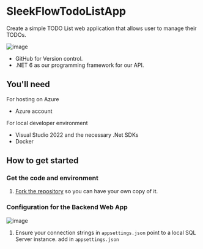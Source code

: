 # SleekFlowTodoListApp

Create a simple TODO List web application that allows user to manage their TODOs. 

![image](https://user-images.githubusercontent.com/81303202/215345188-c252f925-0278-431c-91ca-8530a33e75d9.png)

- GitHub for Version control.
- .NET 6 as our programming framework for our API.

## You'll need

For hosting on Azure
- Azure account

For local developer environment

- Visual Studio 2022 and the necessary .Net SDKs
- Docker

## How to get started

### Get the code and environment

1. [Fork the repository](https://github.com/yizhe1997/SleekFlowTodoListApp.git) so you can have your own copy of it. 

### Configuration for the Backend Web App

![image](https://user-images.githubusercontent.com/81303202/215346110-c5c904d8-4c60-4a22-aa28-7c1696b17d66.png)

1. Ensure your connection strings in `appsettings.json` point to a local SQL Server instance. add in `appsettings.json`
